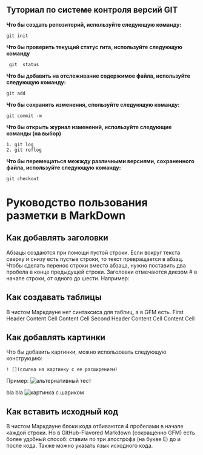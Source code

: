 ## Туториал по системе контроля версий GIT

**Что бы создать репозиторий, используйте следующую команду:**

```
git init
```

**Что бы проверить текущий статус гита, используйте следующую команду**

```
 git  status
```

**Что бы добавить на отслеживание содержимое файла, используйте следующую  команду:**

```
git add
```

**Что бы сохранить изменения, спользуйте следующую команду:**
```
git commit -m
```

**Что бы открыть журнал изменений, используйте следующие команды (на выбор)**
```
1. git log
2. git reflog
```
**Что бы перемещаться межжду различными версиями, сохраненного файла, используйте следующую команду:**
```
git checkout
```

# Руководство пользования разметки в MarkDown

## Как добавлять заголовки

Абзацы создаются при помощи пустой строки. Если вокруг текста сверху и снизу есть пустые строки, то текст превращается в абзац.
Чтобы сделать перенос строки вместо абзаца,
нужно поставить два пробела в конце предыдущей строки.
Заголовки отмечаются диезом # в начале строки, от одного до шести. Например:

## Как создавать таблицы

В чистом Маркдауне нет синтаксиса для таблиц, а в GFM есть.
First Header
Content Cell
Content Cell
Second Header
Content Cell
Content Cell

## Как добавлять картинки
Что бы добавить картинки, можно использовать следующую конструкцию:
```
! [](ссылка на картинку с ее расширением)
```
Пример:
![альтернативный тест](https://yandex.ru/images/search?text=ghbhjlf&from=tabbar&pos=1&img_url=http%3A%2F%2Fwiki.mininuniver.ru%2Fimages%2F8%2F87%2F%25D0%259F%25D1%2580%25D0%25B8%25D1%2580%25D0%25BE%25D0%25B4.jpeg&rpt=simage&lr=213)

bla bla
![картинка с шариком]()

## Как вставить исходный код
В чистом Маркдауне блоки кода отбиваются 4 пробелами в начале каждой строки.
Но в GitHub-Flavored Markdown (сокращенно GFM) есть более удобный способ: ставим по три апострофа (на букве Ё) до и после кода. Также можно указать язык исходного кода.